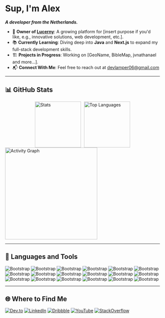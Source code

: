 # Sup, I'm Alex
**<em>A developer from the Netherlands.</em>**  

- 🌟 **Owner of [Lucerny](https://lucerny.nl)**: A growing platform for [insert purpose if you'd like, e.g., innovative solutions, web development, etc.].  
- 📚 **Currently Learning**: Diving deep into **Java** and **Next.js** to expand my full-stack development skills.    
- 🏗️ **Projects in Progress**: Working on [GeoName, BibleMap, jvnathanael and more...].  
- 📬 **Connect With Me**: Feel free to reach out at devlamper06@gmail.com 

---

## 📊 GitHub Stats  

<div style="display: flex; flex-wrap: wrap; justify-content: center; gap: 10px;">
  <img src="https://github-readme-stats.vercel.app/api?username=AlexLamper&hide_title=false&hide_rank=false&show_icons=true&include_all_commits=true&count_private=true&disable_animations=false&theme=dracula&locale=en&hide_border=false" height="150" alt="Stats" />
  <img src="https://github-readme-stats.vercel.app/api/top-langs?username=AlexLamper&locale=en&hide_title=false&layout=compact&card_width=320&langs_count=5&theme=dracula&hide_border=false" height="150" alt="Top Languages" />
</div>

<img src="https://github-readme-activity-graph.vercel.app/graph?username=AlexLamper&radius=16&theme=react&area=true&order=5" height="300" alt="Activity Graph" />

---

## 🚀 Languages and Tools  

![Bootstrap](https://img.shields.io/badge/-Java-05122A?style=flat-square&logo=Java&color=282c34) ![Bootstrap](https://img.shields.io/badge/-JavaScript-05122A?style=flat-square&logo=JavaScript&color=282c34) ![Bootstrap](https://img.shields.io/badge/-TypeScript-05122A?style=flat-square&logo=TypeScript&color=282c34) ![Bootstrap](https://img.shields.io/badge/-Python-05122A?style=flat-square&logo=Python&color=282c34) ![Bootstrap](https://img.shields.io/badge/-Svelte-05122A?style=flat-square&logo=Svelte&color=282c34) ![Bootstrap](https://img.shields.io/badge/-React-05122A?style=flat-square&logo=React&color=282c34) ![Bootstrap](https://img.shields.io/badge/-Bootstrap-05122A?style=flat-square&logo=Bootstrap&color=282c34) ![Bootstrap](https://img.shields.io/badge/-CSS3-05122A?style=flat-square&logo=CSS3&color=282c34) ![Bootstrap](https://img.shields.io/badge/-HTML5-05122A?style=flat-square&logo=HTML5&color=282c34) ![Bootstrap](https://img.shields.io/badge/-Tailwind%20CSS-05122A?style=flat-square&logo=Tailwind-CSS&color=282c34) ![Bootstrap](https://img.shields.io/badge/-Node.js-05122A?style=flat-square&logo=Node.js&color=282c34) ![Bootstrap](https://img.shields.io/badge/-MongoDB-05122A?style=flat-square&logo=MongoDB&color=282c34) ![Bootstrap](https://img.shields.io/badge/-PostgreSQL-05122A?style=flat-square&logo=PostgreSQL&color=282c34) ![Bootstrap](https://img.shields.io/badge/-Docker-05122A?style=flat-square&logo=Docker&color=282c34) ![Bootstrap](https://img.shields.io/badge/-Firebase-05122A?style=flat-square&logo=Firebase&color=282c34) ![Bootstrap](https://img.shields.io/badge/-Next.js-05122A?style=flat-square&logo=Next.js&color=282c34) ![Bootstrap](https://img.shields.io/badge/-Bash-05122A?style=flat-square&logo=Bash&color=282c34) ![Bootstrap](https://img.shields.io/badge/-Django-05122A?style=flat-square&logo=Django&color=282c34)

---

## 🌐 Where to Find Me  

<a href="https://dev.to/alexlamper"><img src="https://img.shields.io/badge/dev.to-000000?style=for-the-badge&logo=dev.to&logoColor=white" alt="Dev.to" /></a>
<a href="https://www.linkedin.com/in/alexlamper6"><img src="https://img.shields.io/badge/LinkedIn-0077B5?style=for-the-badge&logo=linkedin&logoColor=white" alt="LinkedIn" /></a>
<a href="https://www.dribbble.com/alexlamper"><img src="https://img.shields.io/badge/Dribbble-EA4C89?style=for-the-badge&logo=dribbble&logoColor=white" alt="Dribbble" /></a>
<a href="https://www.youtube.com/@AlexLamper"><img src="https://img.shields.io/badge/YouTube-FF0000?style=for-the-badge&logo=youtube&logoColor=white" alt="YouTube" /></a>
<a href="https://stackoverflow.com/users/20912974"><img src="https://img.shields.io/badge/StackOverflow-F58025?style=for-the-badge&logo=stackoverflow&logoColor=white" alt="StackOverflow" /></a>
